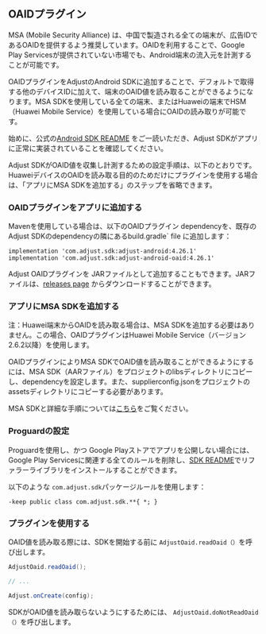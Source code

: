 ## OAIDプラグイン

MSA (Mobile Security Alliance) は、中国で製造される全ての端末が、広告IDであるOAIDを提供するよう推奨しています。OAIDを利用することで、Google Play Servicesが提供されていない市場でも、Android端末の流入元を計測することが可能です。

OAIDプラグインをAdjustのAndroid SDKに追加することで、デフォルトで取得する他のデバイスIDに加えて、端末のOAID値を読み取ることができるようになります。MSA SDKを使用している全ての端末、またはHuaweiの端末でHSM（Huawei Mobile Service）を使用している場合にOAIDの読み取りが可能です。

始めに、公式の[Android SDK README][readme] をご一読いただき、Adjust SDKがアプリに正常に実装されていることを確認してください。

Adjust SDKがOAID値を収集し計測するための設定手順は、以下のとおりです。HuaweiデバイスのOAIDを読み取る目的のためだけにプラグインを使用する場合は、「アプリにMSA SDKを追加する」のステップを省略できます。

### OAIDプラグインをアプリに追加する

Mavenを使用している場合は、以下のOAIDプラグイン dependencyを、既存のAdjust SDKのdependencyの隣にあるbuild.gradle` file に追加します：

```
implementation 'com.adjust.sdk:adjust-android:4.26.1'
implementation 'com.adjust.sdk:adjust-android-oaid:4.26.1'
```

Adjust OAIDプラグインを JARファイルとして追加することもできます。JARファイルは、[releases page][releases] からダウンロードすることができます。

### アプリにMSA SDKを追加する

注：Huawei端末からOAIDを読み取る場合は、MSA SDKを追加する必要はありません。この場合、OAIDプラグインはHuawei Mobile Service（バージョン2.6.2以降）を使用します。

OAIDプラグインによりMSA SDKでOAID値を読み取ることができるようにするには、MSA SDK（AARファイル）をプロジェクトのlibsディレクトリにコピーし、dependencyを設定します。また、supplierconfig.jsonをプロジェクトのassetsディレクトリにコピーする必要があります。

MSA SDKと詳細な手順については[こちら](msasdk)をご覧ください。


### Proguardの設定

Proguardを使用し、かつ Google Playストアでアプリを公開しない場合には、Google Play Servicesに関連する全てのルールを削除し、[SDK README][readme proguard]でリファラーライブラリをインストールすることができます。

以下のような `com.adjust.sdk`パッケージルールを使用します：

```
-keep public class com.adjust.sdk.**{ *; }
```

### プラグインを使用する

OAID値を読み取る際には、SDKを開始する前に `AdjustOaid.readOaid（）`を呼び出します。

```java
AdjustOaid.readOaid();

// ...

Adjust.onCreate(config);
```

SDKがOAID値を読み取らないようにするためには、 `AdjustOaid.doNotReadOaid（）`を呼び出します。


[readme]:    ../../japanese/README.md
[releases]:  https://github.com/adjust/android_sdk/releases
[readme proguard]: ../../japanese/README.md#qs-proguard
[msasdk]:  http://www.msa-alliance.cn/col.jsp?id=120
